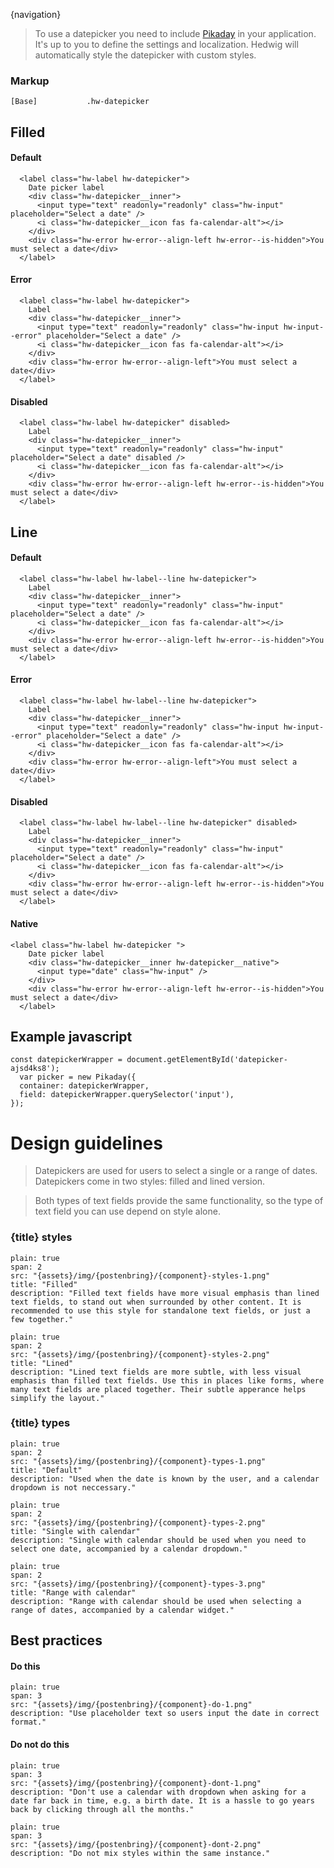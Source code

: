 

{navigation}


> To use a datepicker you need to include [Pikaday](https://github.com/dbushell/Pikaday) in your application.
> It's up to you to define the settings and localization. 
> Hedwig will automatically style the datepicker with custom styles.


### Markup
```code
[Base]           .hw-datepicker
```



## Filled

#### Default

```html|span-3,plain,light
  <label class="hw-label hw-datepicker">
    Date picker label
    <div class="hw-datepicker__inner">
      <input type="text" readonly="readonly" class="hw-input" placeholder="Select a date" />
      <i class="hw-datepicker__icon fas fa-calendar-alt"></i>
    </div>
    <div class="hw-error hw-error--align-left hw-error--is-hidden">You must select a date</div>
  </label>
```

#### Error

```html|span-3,plain,light
  <label class="hw-label hw-datepicker">
    Label
    <div class="hw-datepicker__inner">
      <input type="text" readonly="readonly" class="hw-input hw-input--error" placeholder="Select a date" />
      <i class="hw-datepicker__icon fas fa-calendar-alt"></i>
    </div>
    <div class="hw-error hw-error--align-left">You must select a date</div>
  </label>
```

#### Disabled

```html|span-3,plain,light
  <label class="hw-label hw-datepicker" disabled>
    Label
    <div class="hw-datepicker__inner">
      <input type="text" readonly="readonly" class="hw-input" placeholder="Select a date" disabled />
      <i class="hw-datepicker__icon fas fa-calendar-alt"></i>
    </div>
    <div class="hw-error hw-error--align-left hw-error--is-hidden">You must select a date</div>
  </label>
```


## Line

#### Default

```html|span-3,plain,light
  <label class="hw-label hw-label--line hw-datepicker">
    Label
    <div class="hw-datepicker__inner">
      <input type="text" readonly="readonly" class="hw-input" placeholder="Select a date" />
      <i class="hw-datepicker__icon fas fa-calendar-alt"></i>
    </div>
    <div class="hw-error hw-error--align-left hw-error--is-hidden">You must select a date</div>
  </label>
```

#### Error

```html|span-3,plain,light
  <label class="hw-label hw-label--line hw-datepicker">
    Label
    <div class="hw-datepicker__inner">
      <input type="text" readonly="readonly" class="hw-input hw-input--error" placeholder="Select a date" />
      <i class="hw-datepicker__icon fas fa-calendar-alt"></i>
    </div>
    <div class="hw-error hw-error--align-left">You must select a date</div>
  </label>
```

#### Disabled

```html|span-3,plain,light
  <label class="hw-label hw-label--line hw-datepicker" disabled>
    Label
    <div class="hw-datepicker__inner">
      <input type="text" readonly="readonly" class="hw-input" placeholder="Select a date" />
      <i class="hw-datepicker__icon fas fa-calendar-alt"></i>
    </div>
    <div class="hw-error hw-error--align-left hw-error--is-hidden">You must select a date</div>
  </label>
```

#### Native

```html|span-3,plain,light
<label class="hw-label hw-datepicker ">
    Date picker label
    <div class="hw-datepicker__inner hw-datepicker__native">
      <input type="date" class="hw-input" />
    </div>
    <div class="hw-error hw-error--align-left hw-error--is-hidden">You must select a date</div>
  </label>
```

## Example javascript

```
const datepickerWrapper = document.getElementById('datepicker-ajsd4ks8');
  var picker = new Pikaday({ 
  container: datepickerWrapper,
  field: datepickerWrapper.querySelector('input'), 
});
```








# Design guidelines

> Datepickers are used for users to select a single or a range of dates. Datepickers come in two styles: filled and lined version.

> Both types of text fields provide the same functionality, so the type of text field you can use depend on style alone.




### {title} styles
```image
plain: true
span: 2
src: "{assets}/img/{postenbring}/{component}-styles-1.png"
title: "Filled"
description: "Filled text fields have more visual emphasis than lined text fields, to stand out when surrounded by other content. It is recommended to use this style for standalone text fields, or just a few together."
```
```image
plain: true
span: 2
src: "{assets}/img/{postenbring}/{component}-styles-2.png"
title: "Lined"
description: "Lined text fields are more subtle, with less visual emphasis than filled text fields. Use this in places like forms, where many text fields are placed together. Their subtle apperance helps simplify the layout."
```





### {title} types
```image
plain: true
span: 2
src: "{assets}/img/{postenbring}/{component}-types-1.png"
title: "Default"
description: "Used when the date is known by the user, and a calendar dropdown is not neccessary."
```
```image
plain: true
span: 2
src: "{assets}/img/{postenbring}/{component}-types-2.png"
title: "Single with calendar"
description: "Single with calendar should be used when you need to select one date, accompanied by a calendar dropdown."
```
```image
plain: true
span: 2
src: "{assets}/img/{postenbring}/{component}-types-3.png"
title: "Range with calendar"
description: "Range with calendar should be used when selecting a range of dates, accompanied by a calendar widget."
```








## Best practices

#### Do this

```image
plain: true
span: 3
src: "{assets}/img/{postenbring}/{component}-do-1.png"
description: "Use placeholder text so users input the date in correct format."
```

#### Do not do this
  
```image
plain: true
span: 3
src: "{assets}/img/{postenbring}/{component}-dont-1.png"
description: "Don't use a calendar with dropdown when asking for a date far back in time, e.g. a birth date. It is a hassle to go years back by clicking through all the months."
```
```image
plain: true
span: 3
src: "{assets}/img/{postenbring}/{component}-dont-2.png"
description: "Do not mix styles within the same instance."
```
